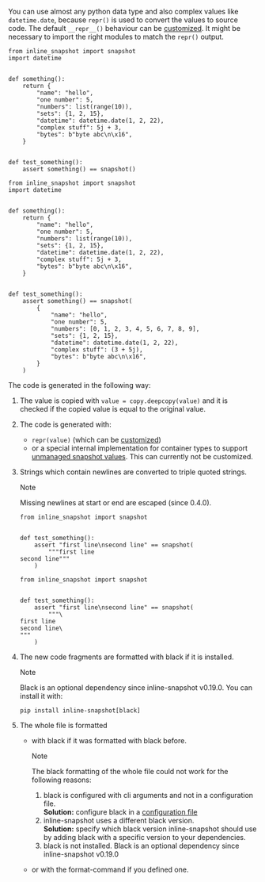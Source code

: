 You can use almost any python data type and also complex values like `datetime.date`, because `repr()` is used to convert the values to source code. The default `__repr__()` behaviour can be [customized](../customize_repr/). It might be necessary to import the right modules to match the `repr()` output.

```
from inline_snapshot import snapshot
import datetime


def something():
    return {
        "name": "hello",
        "one number": 5,
        "numbers": list(range(10)),
        "sets": {1, 2, 15},
        "datetime": datetime.date(1, 2, 22),
        "complex stuff": 5j + 3,
        "bytes": b"byte abc\n\x16",
    }


def test_something():
    assert something() == snapshot()

```

```
from inline_snapshot import snapshot
import datetime


def something():
    return {
        "name": "hello",
        "one number": 5,
        "numbers": list(range(10)),
        "sets": {1, 2, 15},
        "datetime": datetime.date(1, 2, 22),
        "complex stuff": 5j + 3,
        "bytes": b"byte abc\n\x16",
    }


def test_something():
    assert something() == snapshot(
        {
            "name": "hello",
            "one number": 5,
            "numbers": [0, 1, 2, 3, 4, 5, 6, 7, 8, 9],
            "sets": {1, 2, 15},
            "datetime": datetime.date(1, 2, 22),
            "complex stuff": (3 + 5j),
            "bytes": b"byte abc\n\x16",
        }
    )

```

The code is generated in the following way:

1. The value is copied with `value = copy.deepcopy(value)` and it is checked if the copied value is equal to the original value.

1. The code is generated with:

   - `repr(value)` (which can be [customized](../customize_repr/))
   - or a special internal implementation for container types to support [unmanaged snapshot values](../eq_snapshot/#unmanaged-snapshot-values). This can currently not be customized.

1. Strings which contain newlines are converted to triple quoted strings.

   Note

   Missing newlines at start or end are escaped (since 0.4.0).

   ```
   from inline_snapshot import snapshot


   def test_something():
       assert "first line\nsecond line" == snapshot(
           """first line
   second line"""
       )

   ```

   ```
   from inline_snapshot import snapshot


   def test_something():
       assert "first line\nsecond line" == snapshot(
           """\
   first line
   second line\
   """
       )

   ```

1. The new code fragments are formatted with black if it is installed.

   Note

   Black is an optional dependency since inline-snapshot v0.19.0. You can install it with:

   ```
   pip install inline-snapshot[black]

   ```

1. The whole file is formatted

   - with black if it was formatted with black before.

     Note

     The black formatting of the whole file could not work for the following reasons:

     1. black is configured with cli arguments and not in a configuration file.\
        **Solution:** configure black in a [configuration file](https://black.readthedocs.io/en/stable/usage_and_configuration/the_basics.html#configuration-via-a-file)
     1. inline-snapshot uses a different black version.\
        **Solution:** specify which black version inline-snapshot should use by adding black with a specific version to your dependencies.
     1. black is not installed. Black is an optional dependency since inline-snapshot v0.19.0

   - or with the format-command if you defined one.
